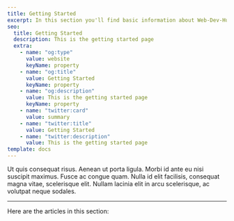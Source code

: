 ```yaml
---
title: Getting Started
excerpt: In this section you'll find basic information about Web-Dev-Huband how to use it.
seo:
  title: Getting Started
  description: This is the getting started page
  extra:
    - name: "og:type"
      value: website
      keyName: property
    - name: "og:title"
      value: Getting Started
      keyName: property
    - name: "og:description"
      value: This is the getting started page
      keyName: property
    - name: "twitter:card"
      value: summary
    - name: "twitter:title"
      value: Getting Started
    - name: "twitter:description"
      value: This is the getting started page
template: docs
---
```


Ut quis consequat risus. Aenean ut porta ligula. Morbi id ante eu nisi suscipit maximus. Fusce ac congue quam. Nulla id elit facilisis, consequat magna vitae, scelerisque elit. Nullam lacinia elit in arcu scelerisque, ac volutpat neque sodales.

---

Here are the articles in this section:
